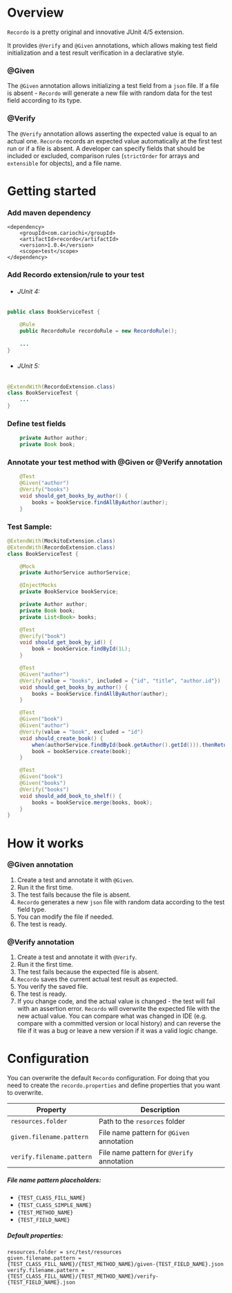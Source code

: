 # Overview
`Recordo` is a pretty original and innovative JUnit 4/5 extension.

It provides `@Verify` and `@Given` annotations, which allows making test field initialization and a test result verification in a declarative style.

### @Given
The `@Given` annotation allows initializing a test field from a `json` file.
If a file is absent - `Recordo` will generate a new file with random data for the test field according to its type.


### @Verify
The `@Verify` annotation allows asserting the expected value is equal to an actual one. 
`Recordo` records an expected value automatically at the first test run or if a file is absent. 
A developer can specify fields that should be included or excluded, comparison rules (`strictOrder` for arrays and `extensible` for objects), and a file name.

# Getting started

### Add maven dependency
```
<dependency>
    <groupId>com.cariochi</groupId>
    <artifactId>recordo</artifactId>
    <version>1.0.4</version>
    <scope>test</scope>
</dependency>
```
### Add Recordo extension/rule to your test
* ###### JUnit 4:
```java
public class BookServiceTest {

	@Rule
	public RecordoRule recordoRule = new RecordoRule();
	
	...
} 
```
* ###### JUnit 5:
```java
@ExtendWith(RecordoExtension.class)
class BookServiceTest {
    ...
} 
```
### Define test fields
```java
    private Author author;
    private Book book;
```
### Annotate your test method with @Given or @Verify annotation
```java
    @Test
    @Given("author")
    @Verify("books")
    void should_get_books_by_author() {
        books = bookService.findAllByAuthor(author);
    }

```
### Test Sample:
```java
@ExtendWith(MockitoExtension.class)
@ExtendWith(RecordoExtension.class)
class BookServiceTest {

    @Mock
    private AuthorService authorService;

    @InjectMocks
    private BookService bookService;

    private Author author;
    private Book book;
    private List<Book> books;

    @Test
    @Verify("book")
    void should_get_book_by_id() {
        book = bookService.findById(1L);
    }

    @Test
    @Given("author")
    @Verify(value = "books", included = {"id", "title", "author.id"})
    void should_get_books_by_author() {
        books = bookService.findAllByAuthor(author);
    }

    @Test
    @Given("book")
    @Given("author")
    @Verify(value = "book", excluded = "id")
    void should_create_book() {
        when(authorService.findById(book.getAuthor().getId())).thenReturn(author);
        book = bookService.create(book);
    }

    @Test
    @Given("book")
    @Given("books")
    @Verify("books")
    void should_add_book_to_shelf() {
        books = bookService.merge(books, book);
    }
}
```

# How it works

### @Given annotation
1. Create a test and annotate it with `@Given`.
1. Run it the first time.
1. The test fails because the file is absent.
1. `Recordo` generates a new `json` file with random data according to the test field type.
1. You can modify the file if needed.
1. The test is ready.

### @Verify annotation
1. Create a test and annotate it with `@Verify`.
1. Run it the first time.
1. The test fails because the expected file is absent.
1. `Recordo` saves the current actual test result as expected.
1. You verify the saved file.
1. The test is ready.
1. If you change code, and the actual value is changed - the test will fail with an assertion error. 
`Recordo` will overwrite the expected file with the new actual value. 
You can compare what was changed in IDE (e.g. compare with a committed version or local history) 
and can reverse the file if it was a bug or leave a new version if it was a valid logic change.

# Configuration
You can overwrite the default `Recordo` configuration.
For doing that you need to create the `recordo.properties` and define properties that you want to overwrite.

|Property|Description|
|---|---|
|`resources.folder`|Path to the `resorces` folder|
|`given.filename.pattern`|File name pattern for `@Given` annotation|
|`verify.filename.pattern`|File name pattern for `@Verify` annotation|

##### File name pattern placeholders:
* `{TEST_CLASS_FILL_NAME}`
* `{TEST_CLASS_SIMPLE_NAME}`
* `{TEST_METHOD_NAME}`
* `{TEST_FIELD_NAME}`

##### Default properties:
```properties
resources.folder = src/test/resources
given.filename.pattern = {TEST_CLASS_FILL_NAME}/{TEST_METHOD_NAME}/given-{TEST_FIELD_NAME}.json
verify.filename.pattern = {TEST_CLASS_FILL_NAME}/{TEST_METHOD_NAME}/verify-{TEST_FIELD_NAME}.json

```
